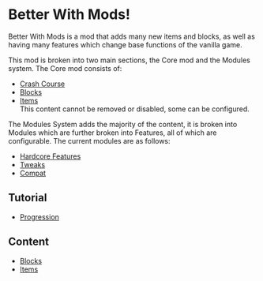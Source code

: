 # Better With Mods!

Better With Mods is a mod that adds many new items and blocks, as well as having many features which change base functions of the vanilla game.

This mod is broken into two main sections, the Core mod and the Modules system.
The Core mod consists of:
   * [Crash Course](mechanical/index.md) 
   * [Blocks](blocks/index.md)
   * [Items](items/index.md)  
This content cannot be removed or disabled, some can be configured.  

The Modules System adds the majority of the content, it is broken into Modules which are further broken into Features, all of which are configurable. The current modules are as follows:  
   * [Hardcore Features](hardcore/index.md)  
   * [Tweaks](tweaks.md)
   * [Compat](compat.md)
 

## Tutorial
* [Progression](mechanical/index.md)

## Content
* [Blocks](blocks/index.md)
* [Items](items/index.md)


